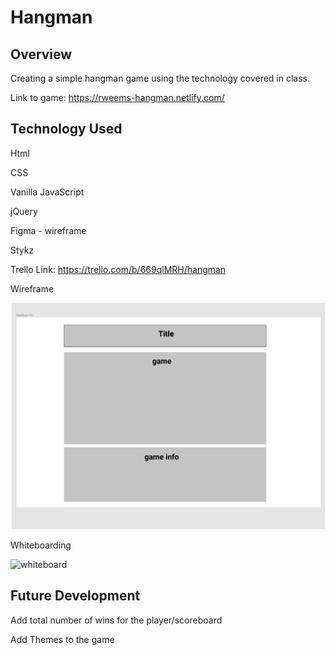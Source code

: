 # Hangman

## Overview 
Creating a simple hangman game using the technology covered in class. 


Link to game: https://rweems-hangman.netlify.com/

## Technology Used
Html


CSS


Vanilla JavaScript


jQuery

Figma - wireframe


Stykz


Trello Link: https://trello.com/b/669qlMRH/hangman


Wireframe 


![wireframe](images/hangman_wireframe.png)


Whiteboarding


![whiteboard](images/hangman_whiteboard-min.png)


## Future Development
Add total number of wins for the player/scoreboard


Add Themes to the game
